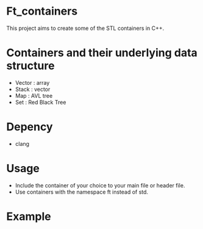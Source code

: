 # Ft_containers
This project aims to create some of the STL containers in C++.

# Containers and their underlying data structure 
  * Vector : array
  * Stack : vector
  * Map : AVL tree
  * Set : Red Black Tree
  
# Depency
  * clang
 
# Usage
  * Include the container of your choice to your main file or header file.
  * Use containers with the namespace ft instead of std.

# Example
